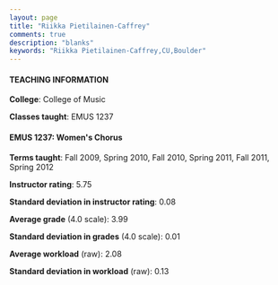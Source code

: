 ```yaml
---
layout: page
title: "Riikka Pietilainen-Caffrey" 
comments: true
description: "blanks"
keywords: "Riikka Pietilainen-Caffrey,CU,Boulder"
---
```

<head>
<script src="https://ajax.googleapis.com/ajax/libs/jquery/2.1.3/jquery.min.js"></script>
<script src="https://dl.dropboxusercontent.com/s/pc42nxpaw1ea4o9/highcharts.js?dl=0"></script>
<!-- <script src="../assets/js/highcharts.js"></script> -->
<style type="text/css">@font-face {
	font-family: "Bebas Neue";
	src: url(https://www.filehosting.org/file/details/544349/BebasNeue Regular.otf) format("opentype");
	}
	h1.Bebas { 
		font-family: "Bebas Neue", Verdana, Tahoma;
	}
</style>
</head>
	   
#### TEACHING INFORMATION

**College**: College of Music

**Classes taught**: EMUS 1237

#### EMUS 1237: Women's Chorus

**Terms taught**: Fall 2009, Spring 2010, Fall 2010, Spring 2011, Fall 2011, Spring 2012

**Instructor rating**: 5.75

**Standard deviation in instructor rating**: 0.08

**Average grade** (4.0 scale): 3.99

**Standard deviation in grades** (4.0 scale): 0.01

**Average workload** (raw): 2.08

**Standard deviation in workload** (raw): 0.13

